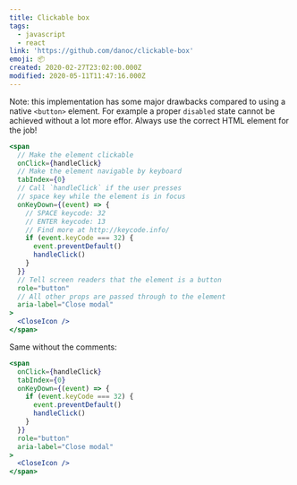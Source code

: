 ```yaml
---
title: Clickable box
tags:
  - javascript
  - react
link: 'https://github.com/danoc/clickable-box'
emoji: 📦
created: 2020-02-27T23:02:00.000Z
modified: 2020-05-11T11:47:16.000Z
---
```


Note: this implementation has some major drawbacks compared to using a native `<button>` element. For example a proper `disabled` state cannot be achieved without a lot more effor. Always use the correct HTML element for the job!

```jsx
<span
  // Make the element clickable
  onClick={handleClick}
  // Make the element navigable by keyboard
  tabIndex={0}
  // Call `handleClick` if the user presses
  // space key while the element is in focus
  onKeyDown={(event) => {
    // SPACE keycode: 32
    // ENTER keycode: 13
    // Find more at http://keycode.info/
    if (event.keyCode === 32) {
      event.preventDefault()
      handleClick()
    }
  }}
  // Tell screen readers that the element is a button
  role="button"
  // All other props are passed through to the element
  aria-label="Close modal"
>
  <CloseIcon />
</span>
```

Same without the comments:

```jsx
<span
  onClick={handleClick}
  tabIndex={0}
  onKeyDown={(event) => {
    if (event.keyCode === 32) {
      event.preventDefault()
      handleClick()
    }
  }}
  role="button"
  aria-label="Close modal"
>
  <CloseIcon />
</span>
```
